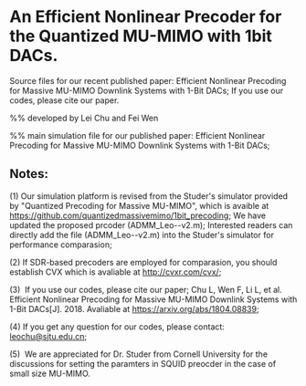 
# An Efficient Nonlinear Precoder for the Quantized MU-MIMO with 1bit DACs.

Source files for our recent published paper: Efficient Nonlinear Precoding for Massive MU-MIMO Downlink Systems with 1-Bit DACs;  If you use our codes, please cite our paper.

%% developed by Lei Chu and Fei Wen


%% main simulation file for our published paper: Efficient Nonlinear Precoding for Massive MU-MIMO Downlink Systems with 1-Bit DACs; 

## Notes:

(1)  Our simulation platform is revised from the Studer's simulator provided by "Quantized Precoding for Massive MU-MIMO", which is  avaible at https://github.com/quantizedmassivemimo/1bit_precoding; We have updated the proposed prcoder (ADMM_Leo--v2.m); Interested readers can directly add the file (ADMM_Leo--v2.m) into the Studer's simulator for performance comparasion; 


(2)  If SDR-based precoders are employed for comparasion, you should establish CVX which is avaliable at http://cvxr.com/cvx/;

(3)  If you use our codes, please cite our paper; 
Chu L, Wen F, Li L, et al. Efficient Nonlinear Precoding for Massive MU-MIMO Downlink Systems with 1-Bit DACs[J]. 2018. Avaliable at  https://arxiv.org/abs/1804.08839;

(4) If you get any question for our codes, please contact: leochu@sjtu.edu.cn;

(5)  We are appreciated for Dr. Studer from Cornell University for the discussions for setting the paramters in SQUID preocder in the case of small size MU-MIMO. 


